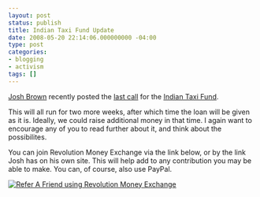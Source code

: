 ```yaml
---
layout: post
status: publish
title: Indian Taxi Fund Update
date: 2008-05-20 22:14:06.000000000 -04:00
type: post
categories:
- blogging
- activism
tags: []
---
```

<a href="http://www.iamjoshbrown.com/blog/">Josh Brown</a> recently posted the <a href="http://www.iamjoshbrown.com/blog/2008/05/19/indian-taxi-fund-last-call/">last call</a> for the <a href="http://www.iamjoshbrown.com/blog/the-indian-taxi-fund/">Indian Taxi Fund</a>.

This will all run for two more weeks, after which time the loan will be given as it is. Ideally, we could raise additional money in that time. I again want to encourage any of you to read further about it, and  think about the possibilites.

You can join Revolution Money Exchange via the link below, or by the link Josh has on his own site. This will help add to any contribution you may be able to make. You can, of course, also use PayPal.

<!-- By copying and pasting and/or using the Refer a Friend Button software you are accepting and assenting to the terms of the MoneyExchange Button Software License set forth at https://www.revolutionmoneyexchange.com/website/Licenses.aspx -->
<a href='https://www.revolutionmoneyexchange.com/ReferAFriend/ReferAFriend_landing.aspx?referreremail=flamingsole@gmail.com' target='_blank'><img src='https://www.revolutionmoneyexchange.com/images/raf_signup.gif' alt='Refer A Friend using Revolution Money Exchange' style='border:none;' /></a>
